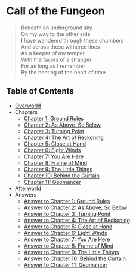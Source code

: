 # Call of the Fungeon

> Beneath an underground sky<br>
> On my way to the other side<br>
> I have wandered through these chambers<br>
> And across these withered lines<br>
> As a keeper of my temper<br>
> With the favors of a stranger<br>
> For as long as I remember<br>
> By the beating of the heart of time


## Table of Contents

- [Overworld](overworld.md)
- Chapters
  - [Chapter 1: Ground Rules](chapters/01-ground-rules.md)
  - [Chapter 2: As Above, So Below](chapters/02-as-above-so-below.md)
  - [Chapter 3: Turning Point](chapters/03-turning-point.md)
  - [Chapter 4: The Art of Reckoning](chapters/04-the-art-of-reckoning.md)
  - [Chapter 5: Close at Hand](chapters/05-close-at-hand.md)
  - [Chapter 6: Eight Winds](chapters/06-eight-winds.md)
  - [Chapter 7: You Are Here](chapters/07-you-are-here.md)
  - [Chapter 8: Frame of Mind](chapters/08-frame-of-mind.md)
  - [Chapter 9: The Little Things](chapters/09-the-little-things.md)
  - [Chapter 10: Behind the Curtain](chapters/10-behind-the-curtain.md)
  - [Chapter 11: Geomancer](chapters/11-geomancer.md)
- [Afterworld](afterworld.md)
- Answers
  - [Answer to Chapter 1: Ground Rules](answers/01-ground-rules.md)
  - [Answer to Chapter 2: As Above, So Below](answers/02-as-above-so-below.md)
  - [Answer to Chapter 3: Turning Point](answers/03-turning-point.md)
  - [Answer to Chapter 4: The Art of Reckoning](answers/04-the-art-of-reckoning.md)
  - [Answer to Chapter 5: Close at Hand](answers/05-close-at-hand.md)
  - [Answer to Chapter 6: Eight Winds](answers/06-eight-winds.md)
  - [Answer to Chapter 7: You Are Here](answers/07-you-are-here.md)
  - [Answer to Chapter 8: Frame of Mind](answers/08-frame-of-mind.md)
  - [Answer to Chapter 9: The Little Things](answers/09-the-little-things.md)
  - [Answer to Chapter 10: Behind the Curtain](answers/10-behind-the-curtain.md)
  - [Answer to Chapter 11: Geomancer](answers/11-geomancer.md)

